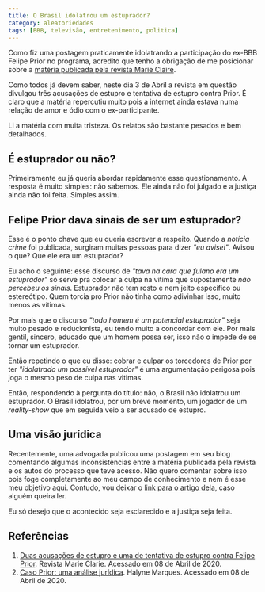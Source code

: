 ```yaml
---
title: O Brasil idolatrou um estuprador?
category: aleatoriedades
tags: [BBB, televisão, entretenimento, politica]
---
```


Como fiz uma postagem praticamente idolatrando a participação do ex-BBB Felipe Prior no programa, acredito que tenho a obrigação de me posicionar sobre a [matéria publicada pela revista Marie Claire](https://revistamarieclaire.globo.com/Mulheres-do-Mundo/noticia/2020/04/duas-acusacoes-de-estupro-e-uma-de-tentativa-de-estupro-contra-felipe-prior.html).

Como todos já devem saber, neste dia 3 de Abril a revista em questão divulgou três acusações de estupro e tentativa de estupro contra Prior. É claro que a matéria repercutiu muito pois a internet ainda estava numa relação de amor e ódio com o ex-participante. 

Li a matéria com muita tristeza. Os relatos são bastante pesados e bem detalhados.


## É estuprador ou não?

Primeiramente eu já queria abordar rapidamente esse questionamento. A resposta é muito simples: não sabemos. Ele ainda não foi julgado e a justiça ainda não foi feita. Simples assim.

## Felipe Prior dava sinais de ser um estuprador?

Esse é o ponto chave que eu queria escrever a respeito. Quando a *notícia crime* foi publicada, surgiram muitas pessoas para dizer *"eu avisei"*. Avisou o que? Que ele era um estuprador?

Eu acho o seguinte: esse discurso de *"tava na cara que fulano era um estuprador"* só serve pra colocar a culpa na vitima que supostamente *não percebeu os sinais*. Estuprador não tem rosto e nem jeito específico ou estereótipo. Quem torcia pro Prior não tinha como adivinhar isso, muito menos as vítimas.

Por mais que o discurso *"todo homem é um potencial estuprador"* seja muito pesado e reducionista, eu tendo muito a concordar com ele. Por mais gentil, sincero, educado que um homem possa ser, isso não o impede de se tornar um estuprador.

Então repetindo o que eu disse: cobrar e culpar os torcedores de Prior por ter *"idolatrado um possível estuprador"* é uma argumentação perigosa pois joga o mesmo peso de culpa nas vitimas.

Então, respondendo à pergunta do título: não, o Brasil não idolatrou um estuprador. O Brasil idolatrou, por um breve momento, um jogador de um *reality-show* que em seguida veio a ser acusado de estupro.

## Uma visão jurídica

Recentemente, uma advogada publicou uma postagem em seu blog comentando algumas inconsistências entre a matéria publicada pela revista e os autos do processo que teve acesso. Não quero comentar sobre isso pois foge completamente ao meu campo de conhecimento e nem é esse meu objetivo aqui. Contudo, vou deixar o [link para o artigo dela](https://halynemarques.jusbrasil.com.br/artigos/828607591/caso-prior-uma-analise-juridica), caso alguém queira ler.

Eu só desejo que o acontecido seja esclarecido e a justiça seja feita.

## Referências

1. [Duas acusações de estupro e uma de tentativa de estupro contra Felipe Prior](https://revistamarieclaire.globo.com/Mulheres-do-Mundo/noticia/2020/04/duas-acusacoes-de-estupro-e-uma-de-tentativa-de-estupro-contra-felipe-prior.html). Revista Marie Clarie. Acessado em 08 de Abril de 2020.
2. [Caso Prior: uma análise jurídica](https://halynemarques.jusbrasil.com.br/artigos/828607591/caso-prior-uma-analise-juridica). Halyne Marques. Acessado em 08 de Abril de 2020. 